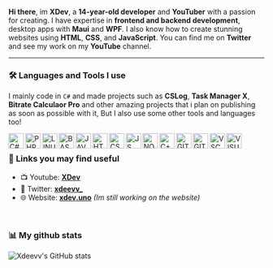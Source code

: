 **Hi there**, im **XDev**, a **14-year-old developer** and **YouTuber** with a passion for creating. I have expertise in **frontend and backend development**, desktop apps with **Maui** and **WPF**. I also know how to create stunning websites using **HTML**, **CSS**, and **JavaScript**. You can find me on **Twitter** and see my work on my **YouTube** channel.

---
### 🛠️ Languages and Tools I use
I mainly code in ``C#`` and made projects such as **CSLog**, **Task Manager X**, **Bitrate Calculaor Pro** and other amazing projects that i plan on publishing as soon as possible with it, But I also use some other tools and languages too!


<img align="left" alt="C#" width="30px" src="https://cdn.jsdelivr.net/gh/devicons/devicon/icons/csharp/csharp-original.svg" />
<img align="left" alt="PHP" width="30px" src="https://cdn.jsdelivr.net/gh/devicons/devicon/icons/php/php-original.svg" />
<img align="left" alt="LINUX" width="30px" src="https://cdn.jsdelivr.net/gh/devicons/devicon/icons/linux/linux-original.svg" />
<img align="left" alt="BASH" width="30px" src="https://cdn.jsdelivr.net/gh/devicons/devicon/icons/bash/bash-original.svg" />
<img align="left" alt="JAVA" width="30px" src="https://cdn.jsdelivr.net/gh/devicons/devicon/icons/java/java-original-wordmark.svg" />
<img align="left" alt="HTML" width="30px" src="https://cdn.jsdelivr.net/gh/devicons/devicon/icons/html5/html5-original.svg" />
<img align="left" alt="CSS" width="30px" src="https://cdn.jsdelivr.net/gh/devicons/devicon/icons/css3/css3-original.svg" />
<img align="left" alt="JS" width="30px" src="https://cdn.jsdelivr.net/gh/devicons/devicon/icons/javascript/javascript-original.svg" />
<img align="left" alt="NODEJS" width="30px" src="https://cdn.jsdelivr.net/gh/devicons/devicon/icons/nodejs/nodejs-original.svg" />
<img align="left" alt="C++" width="30px" src="https://cdn.jsdelivr.net/gh/devicons/devicon/icons/cplusplus/cplusplus-original.svg" />
<img align="left" alt="GITHUB" width="30px" src="https://cdn.jsdelivr.net/gh/devicons/devicon/icons/github/github-original-wordmark.svg" />
<img align="left" alt="GIT" width="30px" src="https://cdn.jsdelivr.net/gh/devicons/devicon/icons/git/git-original.svg" />
<img align="left" alt="VSCODE" width="30px" src="https://cdn.jsdelivr.net/gh/devicons/devicon/icons/vscode/vscode-original.svg" />
<img align="left" alt="VISUAL" width="30px" src="https://cdn.jsdelivr.net/gh/devicons/devicon/icons/visualstudio/visualstudio-plain.svg" />
<br />


### 🔗 Links you may find useful
- 📺 Youtube: [**XDev**](https://xdev.uno/yt)
- 🧵 Twitter:  [**xdeevv_**](https://xdev.uno/twitter)
- 🌐 Website: [**xdev.uno**](https://xdev.uno) *(Im still working on the website)*
<br />

### 📊 My github stats
![Xdeevv's GitHub stats](https://github-readme-stats.vercel.app/api?username=xdeevv&show_icons=true&theme=transparent)
